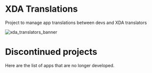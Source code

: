 # XDA Translations
Project to manage app translations between devs and XDA translators  

![xda_translators_banner](../master/_banner.png)

# Discontinued projects
Here are the list of apps that are no longer developed.
